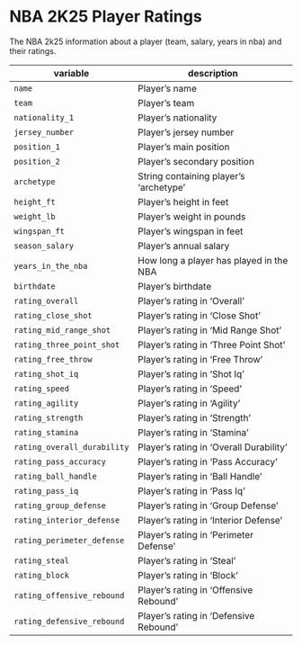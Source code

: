 # NBA 2K25 Player Ratings


The NBA 2k25 information about a player (team, salary, years in nba) and
their ratings.

| variable                    | description                             |
|-----------------------------|-----------------------------------------|
| `name`                      | Player’s name                           |
| `team`                      | Player’s team                           |
| `nationality_1`             | Player’s nationality                    |
| `jersey_number`             | Player’s jersey number                  |
| `position_1`                | Player’s main position                  |
| `position_2`                | Player’s secondary position             |
| `archetype`                 | String containing player’s ‘archetype’  |
| `height_ft`                 | Player’s height in feet                 |
| `weight_lb`                 | Player’s weight in pounds               |
| `wingspan_ft`               | Player’s wingspan in feet               |
| `season_salary`             | Player’s annual salary                  |
| `years_in_the_nba`          | How long a player has played in the NBA |
| `birthdate`                 | Player’s birthdate                      |
| `rating_overall`            | Player’s rating in ‘Overall’            |
| `rating_close_shot`         | Player’s rating in ‘Close Shot’         |
| `rating_mid_range_shot`     | Player’s rating in ‘Mid Range Shot’     |
| `rating_three_point_shot`   | Player’s rating in ‘Three Point Shot’   |
| `rating_free_throw`         | Player’s rating in ‘Free Throw’         |
| `rating_shot_iq`            | Player’s rating in ‘Shot Iq’            |
| `rating_speed`              | Player’s rating in ‘Speed’              |
| `rating_agility`            | Player’s rating in ‘Agility’            |
| `rating_strength`           | Player’s rating in ‘Strength’           |
| `rating_stamina`            | Player’s rating in ‘Stamina’            |
| `rating_overall_durability` | Player’s rating in ‘Overall Durability’ |
| `rating_pass_accuracy`      | Player’s rating in ‘Pass Accuracy’      |
| `rating_ball_handle`        | Player’s rating in ‘Ball Handle’        |
| `rating_pass_iq`            | Player’s rating in ‘Pass Iq’            |
| `rating_group_defense`      | Player’s rating in ‘Group Defense’      |
| `rating_interior_defense`   | Player’s rating in ‘Interior Defense’   |
| `rating_perimeter_defense`  | Player’s rating in ‘Perimeter Defense’  |
| `rating_steal`              | Player’s rating in ‘Steal’              |
| `rating_block`              | Player’s rating in ‘Block’              |
| `rating_offensive_rebound`  | Player’s rating in ‘Offensive Rebound’  |
| `rating_defensive_rebound`  | Player’s rating in ‘Defensive Rebound’  |
